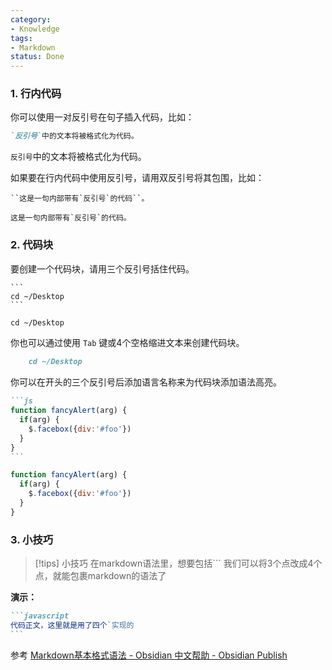 ```yaml
---
category:
- Knowledge
tags:
- Markdown
status: Done
---
```




### 1. 行内代码

你可以使用一对反引号在句子插入代码，比如：

```md
`反引号`中的文本将被格式化为代码。
```

`反引号`中的文本将被格式化为代码。

如果要在行内代码中使用反引号，请用双反引号将其包围，比如：

```
``这是一句内部带有`反引号`的代码``。
```

``这是一句内部带有`反引号`的代码。``

### 2. 代码块

要创建一个代码块，请用三个反引号括住代码。

````
```
cd ~/Desktop
```
````

```md
cd ~/Desktop
```

你也可以通过使用 `Tab` 键或4个空格缩进文本来创建代码块。

```md
    cd ~/Desktop
```

你可以在开头的三个反引号后添加语言名称来为代码块添加语法高亮。

````md
```js
function fancyAlert(arg) {
  if(arg) {
    $.facebox({div:'#foo'})
  }
}
```
````

```js
function fancyAlert(arg) {
  if(arg) {
    $.facebox({div:'#foo'})
  }
}
```

### 3. 小技巧

>[!tips] 小技巧
>在markdown语法里，想要包括``` 我们可以将3个点改成4个点，就能包裹markdown的语法了

**演示：**

````markdown
```javascript
代码正文，这里就是用了四个`实现的
```
````

参考
[Markdown基本格式语法 - Obsidian 中文帮助 - Obsidian Publish](https://publish.obsidian.md/help-zh/%E7%BC%96%E8%BE%91%E4%B8%8E%E6%A0%BC%E5%BC%8F%E5%8C%96/%E5%9F%BA%E6%9C%AC%E6%A0%BC%E5%BC%8F%E8%AF%AD%E6%B3%95)